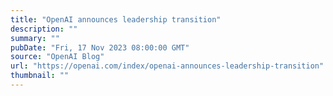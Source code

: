 ```yaml
---
title: "OpenAI announces leadership transition"
description: ""
summary: ""
pubDate: "Fri, 17 Nov 2023 08:00:00 GMT"
source: "OpenAI Blog"
url: "https://openai.com/index/openai-announces-leadership-transition"
thumbnail: ""
---
```


